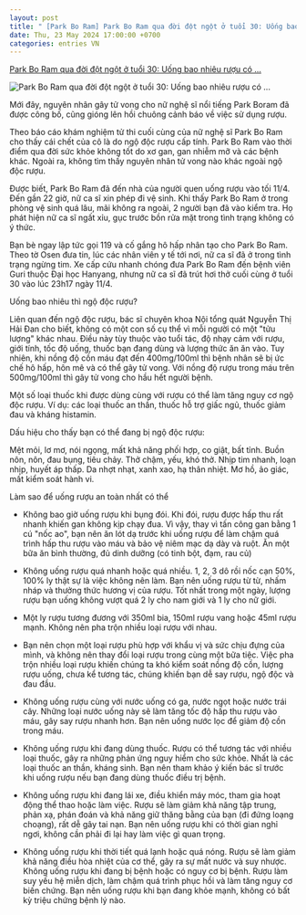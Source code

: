 ```yaml
---
layout: post
title: " [Park Bo Ram] Park Bo Ram qua đời đột ngột ở tuổi 30: Uống bao nhiêu rượu có ..."
date: Thu, 23 May 2024 17:00:00 +0700
categories: entries VN
---
```

[Park Bo Ram qua đời đột ngột ở tuổi 30: Uống bao nhiêu rượu có ...](https://kenh14.vn/park-bo-ram-qua-doi-dot-ngot-o-tuoi-30-uong-bao-nhieu-ruou-co-the-gay-ngo-doc-20240523192026251.chn)

![Park Bo Ram qua đời đột ngột ở tuổi 30: Uống bao nhiêu rượu có ...](https://kenh14cdn.com/zoom/600_315/203336854389633024/2024/5/23/photo1716466654411-17164666546181933766710.jpg)

Mới đây, nguyên nhân gây tử vong cho nữ nghệ sĩ nổi tiếng Park Boram đã được công bố, cũng gióng lên hồi chuông cảnh báo về việc sử dụng rượu.

Theo báo cáo khám nghiệm tử thi cuối cùng của nữ nghệ sĩ Park Bo Ram cho thấy cái chết của cô là do ngộ độc rượu cấp tính. Park Bo Ram vào thời điểm qua đời sức khỏe không tốt do xơ gan, gan nhiễm mỡ và các bệnh khác. Ngoài ra, không tìm thấy nguyên nhân tử vong nào khác ngoài ngộ độc rượu.

Được biết, Park Bo Ram đã đến nhà của người quen uống rượu vào tối 11/4. Đến gần 22 giờ, nữ ca sĩ xin phép đi vệ sinh. Khi thấy Park Bo Ram ở trong phòng vệ sinh quá lâu, mãi không ra ngoài, 2 người bạn đã vào kiểm tra. Họ phát hiện nữ ca sĩ ngất xỉu, gục trước bồn rửa mặt trong tình trạng không có ý thức.

Bạn bè ngay lập tức gọi 119 và cố gắng hô hấp nhân tạo cho Park Bo Ram. Theo tờ Osen đưa tin, lúc các nhân viên y tế tới nơi, nữ ca sĩ đã ở trong tình trạng ngừng tim. Xe cấp cứu nhanh chóng đưa Park Bo Ram đến bệnh viên Guri thuộc Đại học Hanyang, nhưng nữ ca sĩ đã trút hơi thở cuối cùng ở tuổi 30 vào lúc 23h17 ngày 11/4.

Uống bao nhiêu thì ngộ độc rượu?

Liên quan đến ngộ độc rượu, bác sĩ chuyên khoa Nội tổng quát Nguyễn Thị Hải Đan cho biết, không có một con số cụ thể vì mỗi người có một "tửu lượng" khác nhau. Điều này tùy thuộc vào tuổi tác, độ nhạy cảm với rượu, giới tính, tốc độ uống, thuốc bạn đang dùng và lượng thức ăn ăn vào. Tuy nhiên, khi nồng độ cồn máu đạt đến 400mg/100ml thì bệnh nhân sẽ bị ức chế hô hấp, hôn mê và có thể gây tử vong. Với nồng độ rượu trong máu trên 500mg/100ml thì gây tử vong cho hầu hết người bệnh.

Một số loại thuốc khi được dùng cùng với rượu có thể làm tăng nguy cơ ngộ độc rượu. Ví dụ: các loại thuốc an thần, thuốc hỗ trợ giấc ngủ, thuốc giảm đau và kháng histamin.

Dấu hiệu cho thấy bạn có thể đang bị ngộ độc rượu:

Mệt mỏi, lơ mơ, nói ngọng, mất khả năng phối hợp, co giật, bất tỉnh. Buồn nôn, nôn, đau bụng, tiêu chảy. Thở chậm, yếu, khó thở. Nhịp tim nhanh, loạn nhịp, huyết áp thấp. Da nhợt nhạt, xanh xao, hạ thân nhiệt. Mơ hồ, ảo giác, mất kiểm soát hành vi.

Làm sao để uống rượu an toàn nhất có thể

- Không bao giờ uống rượu khi bụng đói. Khi đói, rượu được hấp thu rất nhanh khiến gan không kịp chạy đua. Vì vậy, thay vì tấn công gan bằng 1 cú "nốc ao", bạn nên ăn lót dạ trước khi uống rượu để làm chậm quá trình hấp thu rượu vào máu và bảo vệ niêm mạc dạ dày và ruột. Ăn một bữa ăn bình thường, đủ dinh dưỡng (có tinh bột, đạm, rau củ)

- Không uống rượu quá nhanh hoặc quá nhiều. 1, 2, 3 dô rồi nốc cạn 50%, 100% ly thật sự là việc không nên làm. Bạn nên uống rượu từ từ, nhấm nháp và thưởng thức hương vị của rượu. Tốt nhất trong một ngày, lượng rượu bạn uống không vượt quá 2 ly cho nam giới và 1 ly cho nữ giới.

- Một ly rượu tương đương với 350ml bia, 150ml rượu vang hoặc 45ml rượu mạnh. Không nên pha trộn nhiều loại rượu với nhau.

- Bạn nên chọn một loại rượu phù hợp với khẩu vị và sức chịu đựng của mình, và không nên thay đổi loại rượu trong cùng một bữa tiệc. Việc pha trộn nhiều loại rượu khiến chúng ta khó kiểm soát nồng độ cồn, lượng rượu uống, chưa kể tương tác, chúng khiến bạn dễ say rượu, ngộ độc và đau đầu.

- Không uống rượu cùng với nước uống có ga, nước ngọt hoặc nước trái cây. Những loại nước uống này sẽ làm tăng tốc độ hấp thu rượu vào máu, gây say rượu nhanh hơn. Bạn nên uống nước lọc để giảm độ cồn trong máu.

- Không uống rượu khi đang dùng thuốc. Rượu có thể tương tác với nhiều loại thuốc, gây ra những phản ứng nguy hiểm cho sức khỏe. Nhất là các loại thuốc an thần, kháng sinh. Bạn nên tham khảo ý kiến bác sĩ trước khi uống rượu nếu bạn đang dùng thuốc điều trị bệnh.

- Không uống rượu khi đang lái xe, điều khiển máy móc, tham gia hoạt động thể thao hoặc làm việc. Rượu sẽ làm giảm khả năng tập trung, phản xạ, phán đoán và khả năng giữ thăng bằng của bạn (đi đứng loạng choạng), rất dễ gây tai nạn. Bạn nên uống rượu khi có thời gian nghỉ ngơi, không cần phải đi lại hay làm việc gì quan trọng.

- Không uống rượu khi thời tiết quá lạnh hoặc quá nóng. Rượu sẽ làm giảm khả năng điều hòa nhiệt của cơ thể, gây ra sự mất nước và suy nhược. Không uống rượu khi đang bị bệnh hoặc có nguy cơ bị bệnh. Rượu làm suy yếu hệ miễn dịch, làm chậm quá trình phục hồi và làm tăng nguy cơ biến chứng. Bạn nên uống rượu khi bạn đang khỏe mạnh, không có bất kỳ triệu chứng bệnh lý nào.

